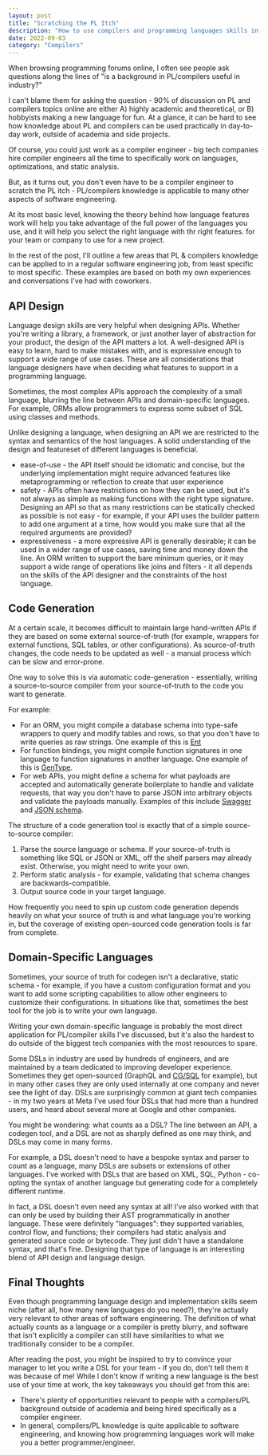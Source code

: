 ```yaml
---
layout: post
title: "Scratching the PL Itch"
description: "How to use compilers and programming languages skills in industry without being a compiler engineer"
date: 2022-09-03
category: "Compilers"
---
```


When browsing programming forums online, I often see people ask questions along the lines of "is a background in PL/compilers useful in industry?"

I can't blame them for asking the question - 90% of discussion on PL and compilers topics online are either A) highly academic and theoretical, or B) hobbyists making a new language for fun. At a glance, it can be hard to see how knowledge about PL and compilers can be used practically in day-to-day work, outside of academia and side projects.

Of course, you could just work as a compiler engineer - big tech companies hire compiler engineers all the time to specifically work on languages, optimizations, and static analysis. 

But, as it turns out, you don't even have to be a compiler engineer to scratch the PL itch - PL/compilers knowledge is applicable to many other aspects of software engineering. 

At its most basic level, knowing the theory behind how language features work will help you take advantage of the full power of the languages you use, and it will help you select the right language with thr right features. for your team or company to use for a new project.

In the rest of the post, I'll outline a few areas that PL & compilers knowledge can be applied to in a regular software engineering job, from least specific to most specific. These examples are based on both my own experiences and conversations I've had with coworkers.

## API Design

Language design skills are very helpful when designing APIs. Whether you're writing a library, a framework, or just another layer of abstraction for your product, the design of the API matters a lot. A well-designed API is easy to learn, hard to make mistakes with, and is expressive enough to support a wide range of use cases. These are all considerations that language designers have when deciding what features to support in a programming language.

Sometimes, the most complex APIs approach the complexity of a small language, blurring the line between APIs and domain-specific languages. For example, ORMs allow programmers to express some subset of SQL using classes and methods. 

Unlike designing a language, when designing an API we are restricted to the syntax and semantics of the host languages. A solid understanding of the design and featureset of different languages is beneficial.
- ease-of-use - the API itself should be idiomatic and concise, but the underlying implementation might require advanced features like metaprogramming or reflection to create that user experience
- safety - APIs often have restrictions on how they can be used, but it's not always as simple as making functions with the right type signature. Designing an API so that as many restrictions can be statically checked as possible is not easy - for example, if your API uses the builder pattern to add one argument at a time, how would you make sure that all the required arguments are provided?
- expressiveness - a more expressive API is generally desirable; it can be used in a wider range of use cases, saving time and money down the line. An ORM written to support the bare minimum queries, or it may support a wide range of operations like joins and filters - it all depends on the skills of the API designer and the constraints of the host language.

## Code Generation

At a certain scale, it becomes difficult to maintain large hand-written APIs if they are based on some external source-of-truth (for example, wrappers for external functions, SQL tables, or other configurations). As source-of-truth changes, the code needs to be updated as well - a manual process which can be slow and error-prone. 

One way to solve this is via automatic code-generation - essentially, writing a source-to-source compiler from your source-of-truth to the code you want to generate.

For example:
- For an ORM, you might compile a database schema into type-safe wrappers to query and modify tables and rows, so that you don't have to write queries as raw strings. One example of this is [Ent](https://github.com/ent/ent)
- For function bindings, you might compile function signatures in one language to function signatures in another language. One example of this is [GenType](https://rescript-lang.org/docs/gentype/latest/introduction).
- For web APIs, you might define a schema for what payloads are accepted and automatically generate boilerplate to handle and validate requests, that way you don't have to parse JSON into arbitrary objects and validate the payloads manually. Examples of this include [Swagger](https://swagger.io/) and [JSON schema](https://json-schema.org/).

The structure of a code generation tool is exactly that of a simple source-to-source compiler:
1. Parse the source language or schema. If your source-of-truth is something like SQL or JSON or XML, off the shelf parsers may already exist. Otherwise, you might need to write your own.
2. Perform static analysis - for example, validating that schema changes are backwards-compatible.
3. Output source code in your target language.

How frequently you need to spin up custom code generation depends heavily on what your source of truth is and what language you're working in, but the coverage of existing open-sourced code generation tools is far from complete.

## Domain-Specific Languages

Sometimes, your source of truth for codegen isn't a declarative, static schema - for example, if you have a custom configuration format and you want to add some scripting capabilities to allow other engineers to customize their configurations. In situations like that, sometimes the best tool for the job is to write your own language.

Writing your own domain-specific language is probably the most direct application for PL/compiler skills I've discussed, but it's also the hardest to do outside of the biggest tech companies with the most resources to spare. 

Some DSLs in industry are used by hundreds of engineers, and are maintained by a team dedicated to improving developer experience. Sometimes they get open-sourced (GraphQL and [CG/SQL](https://cgsql.dev/) for example), but in many other cases they are only used internally at one company and never see the light of day. DSLs are surprisingly common at giant tech companies - in my two years at Meta I've used four DSLs that had more than a hundred users, and heard about several more at Google and other companies.

You might be wondering: what counts as a DSL? The line between an API, a codegen tool, and a DSL are not as sharply defined as one may think, and DSLs may come in many forms.

For example, a DSL doesn't need to have a bespoke syntax and parser to count as a language, many DSLs are subsets or extensions of other languages. I've worked with DSLs that are based on XML, SQL, Python - co-opting the syntax of another language but generating code for a completely different runtime.

In fact, a DSL doesn't even need any syntax at all! I've also worked with that can only be used by building their AST programmatically in another language. These were definitely "languages": they supported variables, control flow, and functions; their compilers had static analysis and generated source code or bytecode. They just didn't have a standalone syntax, and that's fine. Designing that type of language is an interesting blend of API design and language design.

## Final Thoughts

Even though programming language design and implementation skills seem niche (after all, how many new languages do you need?), they're actually very relevant to other areas of software engineering. The definition of what actually counts as a language or a compiler is pretty blurry, and software that isn't explicitly a compiler can still have similarities to what we traditionally consider to be a compiler.

After reading the post, you might be inspired to try to convince your manager to let you write a DSL for your team - if you do, don't tell them it was because of me! While I don't know if writing a new language is the best use of your time at work, the key takeaways you should get from this are:
- There's plenty of opportunities relevant to people with a compilers/PL background outside of academia and being hired specifically as a compiler engineer.
- In general, compilers/PL knowledge is quite applicable to software engineering, and knowing how programming languages work will make you a better programmer/engineer.